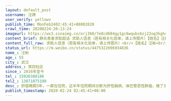 ```yaml
---
layout: default_post
username: 汪骋
user_verify: yellowv
publish_time: MonFeb2402:45:41+08002020
crawl_time: 20200224-20:13:24
imageurl: https://wx3.sinaimg.cn/orj360/7e8cd684gy1gc6wqubs6zj22og3kghdy.jpg,https://wx2.sinaimg.cn/orj360/7e8cd684gy1gc6wqwah93j22og3kgnpg.jpg,https://wx2.sinaimg.cn/orj360/7e8cd684gy1gc6wqzy8iaj23kg2ogkjo.jpg,https://wx1.sinaimg.cn/orj360/7e8cd684gy1gc6wr1rxx2j22og3kg7wl.jpg,https://wx2.sinaimg.cn/orj360/7e8cd684gy1gc6wr2fy5uj20u04cp7uo.jpg
content_brief: 肺炎患者求助超话 求助人信息（若有相关化验单，请上传图片）【姓名】汪彬【年龄】55【所在城市】武汉【所在小区、社区】常四社区【患病时间】2016年至今【联系方式】15926388186【其他紧急联系人】13871875198【病情描述】肝癌晚期3年，一直在住院，近半年住院期间诊断为 肝性脑病，淋巴 ...全文
content_full_raw: 求助人信息（若有相关化验单，请上传图片）<br/>【姓名】汪彬<br/>【年龄】55<br/>【所在城市】武汉<br/>【所在小区、社区】常四社区<br/>【患病时间】2016年至今<br/>【联系方式】15926388186<br/>【其他紧急联系人】13871875198<br/>【病情描述】<br/>肝癌晚期3年，一直在住院，近半年住院期间诊断为肝性脑病，淋巴管恶性肿瘤，做了3次人工肝透析，一周后肝细胞再生。因疫情影响被劝退回家。<br/>目前在家一月有余，居家第七天开始乏力纳差至卧床，2月23日突发呕吐，喝水都吐，并发肝性脑病症状。<br/>父亲病情急剧恶化，但因淋巴管恶性肿瘤缘故，不能冒不被收治的风险坐120，（疫区癌症病友群，有群友做120去医院，结果被拒收！医生告知需先联系到床位，才能入院）淋巴管恶性肿瘤怕颠簸，除非能一次入院，不然危险更大。<br/>请求：能有医院能尽快收治我父亲，真的不能再等下去了。求医3年，已花太多精力心血，如今刚刚病情有点起色，结果在家一个多月又开始恶化！<br/>请求有医院能尽快收治入院<adata-url="http://t.cn/zRoBqU5"href="http://weibo.com/p/100101B2094655D46EA0FF4498"data-hide=""><spanclass='url-icon'><imgstyle='width:1rem;height:1rem'src='https://h5.sinaimg.cn/upload/2015/09/25/3/timeline_card_small_location_default.png'></span><spanclass="surl-text">武汉·汉兴街常四社区</span></a>
status_url: https://m.weibo.cn/status/4475322696934836
name_: 汪彬
age_: 55
city_: 武汉
address_: 常四社区
since_: 2016年至今
tel_: 15926388186
tel2_: 13871875198
desc_: 肝癌晚期3年，一直在住院，近半年住院期间诊断为肝性脑病，淋巴管恶性肿瘤，做了3次人工肝透析，一周后肝细胞再生。因疫情影响被劝退回家。目前在家一月有余，居家第七天开始乏力纳差至卧床，2月23日突发呕吐，喝水都吐，并发肝性脑病症状。父亲病情急剧恶化，但因淋巴管恶性肿瘤缘故，不能冒不被收治的风险坐120，（疫区癌症病友群，有群友做120去医院，结果被拒收！医生告知需先联系到床位，才能入院）淋巴管恶性肿瘤怕颠簸，除非能一次入院，不然危险更大。请求能有医院能尽快收治我父亲，真的不能再等下去了。求医3年，已花太多精力心血，如今刚刚病情有点起色，结果在家一个多月又开始恶化！请求有医院能尽快收治入院<adata-url="http//t.cn/zRoBqU5"href="http//weibo.com/p/100101B2094655D46EA0FF4498"data-hide=""><spanclass='url-icon'><imgstyle='width1rem;height1rem'src='https//h5.sinaimg.cn/upload/2015/09/25/3/timeline_card_small_location_default.png'></span><spanclass="surl-text">武汉·汉兴街常四社区</span></a>
publish_timestamp: 2020-02-24 02:45:41+08:00
---
```

